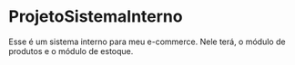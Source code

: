 # ProjetoSistemaInterno
Esse é um sistema interno para meu e-commerce. Nele terá, o módulo de produtos e o módulo de estoque.
